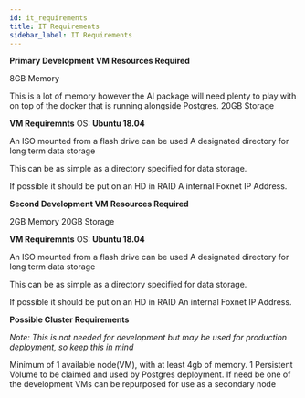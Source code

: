 ```yaml
---
id: it_requirements
title: IT Requirements
sidebar_label: IT Requirements
---
```


**Primary Development VM** **Resources Required** 

8GB Memory 

This is a lot of memory however the AI package will need plenty to play with on top of the docker that is running alongside Postgres. 20GB Storage 

**VM Requiremnts** OS: **Ubuntu 18.04** 

An ISO mounted from a flash drive can be used A designated directory for long term data storage 

This can be as simple as a directory specified for data storage. 

If possible it should be put on an HD in RAID A internal Foxnet IP Address. 

**Second Development VM** **Resources Required** 

2GB Memory 20GB Storage 

**VM Requiremnts** OS: **Ubuntu 18.04** 

An ISO mounted from a flash drive can be used A designated directory for long term data storage 

This can be as simple as a directory specified for data storage. 

If possible it should be put on an HD in RAID An internal Foxnet IP Address. 

**Possible Cluster Requirements** 

*Note: This is not needed for development but may be used for production deployment, so keep this in mind* 

Minimum of 1 available node(VM), with at least 4gb of memory.
1 Persistent Volume to be claimed and used by Postgres deployment.
 If need be one of the development VMs can be repurposed for use as a secondary node 